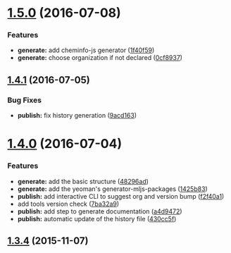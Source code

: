 <a name="1.5.0"></a>
# [1.5.0](https://github.com/cheminfo/tools/compare/v1.4.1...v1.5.0) (2016-07-08)


### Features

* **generate:** add cheminfo-js generator ([1f40f59](https://github.com/cheminfo/tools/commit/1f40f59))
* **generate:** choose organization if not declared ([0cf8937](https://github.com/cheminfo/tools/commit/0cf8937))



<a name="1.4.1"></a>
## [1.4.1](https://github.com/cheminfo/tools/compare/v1.4.0...v1.4.1) (2016-07-05)


### Bug Fixes

* **publish:** fix history generation ([9acd163](https://github.com/cheminfo/tools/commit/9acd163))



<a name="1.4.0"></a>
# [1.4.0](https://github.com/cheminfo/tools/compare/v1.3.4...v1.4.0) (2016-07-04)


### Features

* **generate:** add the basic structure ([48296ad](https://github.com/cheminfo/tools/commit/48296ad))
* **generate:** add the yeoman's generator-mljs-packages ([1425b83](https://github.com/cheminfo/tools/commit/1425b83))
* **publish:** add interactive CLI to suggest org and version bump ([f2f40a1](https://github.com/cheminfo/tools/commit/f2f40a1))
* add tools version check ([7ba32a9](https://github.com/cheminfo/tools/commit/7ba32a9))
* **publish:** add step to generate documentation ([a4d9472](https://github.com/cheminfo/tools/commit/a4d9472))
* **publish:** automatic update of the history file ([430cc5f](https://github.com/cheminfo/tools/commit/430cc5f))



<a name="1.3.4"></a>
## [1.3.4](https://github.com/cheminfo/tools/compare/v1.3.3...v1.3.4) (2015-11-07)
